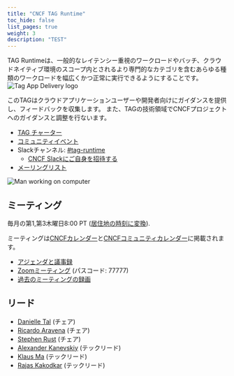 ```yaml
---
title: "CNCF TAG Runtime"
toc_hide: false
list_pages: true
weight: 3
description: "TEST"
---
```


<div class="row mt-5 mb-3">
    <div class="col-lg-6">
        <div class="lead">
        TAG Runtimeは、一般的なレイテンシー重視のワークロードやバッチ、クラウドネイティブ環境のスコープ内とされるより専門的なカテゴリを含むあらゆる種類のワークロードを幅広くかつ正常に実行できるようにすることです。
        </div>
    </div>
    <div class="col-lg-6">
        <img src="/images/tag-runtime_icon-color.svg" alt="Tag App Delivery logo" style="max-width: 300px;">
    </div>
</div>

このTAGはクラウドアプリケーションユーザーや開発者向けにガイダンスを提供し、フィードバックを収集します。
また、TAGの技術領域でCNCFプロジェクトへのガイダンスと調整を行ないます。

- [TAG チャーター](https://github.com/cncf/toc/blob/main/tags/runtime-charter.md)
- [コミュニティイベント](https://community.cncf.io/tag-runtime/)
- Slackチャンネル: [#tag-runtime](https://cloud-native.slack.com/messages/CPBE97SMU)
    - [CNCF Slackにご自身を招待する](https://slack.cncf.io/)
- [メーリングリスト](https://lists.cncf.io/g/cncf-runtime/topics)

<p class="mt-5"><img src="/images/man-using-laptop.jpg" alt="Man working on computer"></p>


## ミーティング

毎月の第1,第3木曜日8:00 PT ([居住地の時刻に変換](https://dateful.com/convert/pacific-time-pt?t=08)).

ミーティングは[CNCFカレンダー](https://www.cncf.io/calendar/)と[CNCFコミュニティカレンダー](https://community.cncf.io/tag-runtime/)に掲載されます。

* [アジェンダと議事録](https://bit.ly/cncf-tag-runtime-meeting-notes)
* [Zoomミーティング](https://zoom.us/j/9890721462?pwd=N2xyRkZaN2JWZkNmS3EzbE1HVnhEQT09) (パスコード: 77777)
* [過去のミーティングの録画](https://www.youtube.com/@cncftagruntime173/videos)

## リード

- [Danielle Tal](https://github.com/miao0miao) (チェア)
- [Ricardo Aravena](https://github.com/raravena80) (チェア)
- [Stephen Rust](https://github.com/srust) (チェア)
- [Alexander Kanevskiy](https://github.com/kad) (テックリード)
- [Klaus Ma](https://github.com/k82cn) (テックリード)
- [Rajas Kakodkar](https://github.com/rajaskakodkar) (テックリード)
